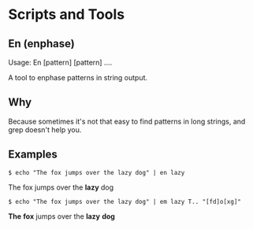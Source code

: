 # Scripts and Tools

## En (enphase)
Usage: En [pattern] [pattern] ....

A tool to enphase patterns in string output.

## Why
Because sometimes it's not that easy to find patterns in long strings, and grep doesn't help you.

## Examples

    $ echo "The fox jumps over the lazy dog" | en lazy

The fox jumps over the **lazy** dog

    $ echo "The fox jumps over the lazy dog" | em lazy T.. "[fd]o[xg]"

**The** **fox** jumps over the **lazy** **dog**
